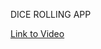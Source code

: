 DICE ROLLING APP 

[Link to Video](https://github.com/mohittalwar23/androiddev/raw/master/MyApplication/2024-01-13%2013-20-37%20(online-video-cutter.com).mp4)

